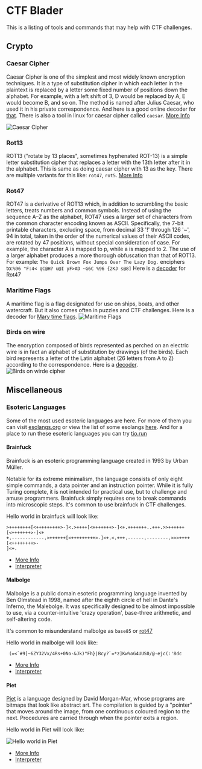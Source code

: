 # CTF Blader

This is a listing of tools and commands that may help with CTF challenges.


## Crypto

### Caesar Cipher

Caesar Cipher is one of the simplest and most widely known encryption techniques. It is a type of substitution cipher in which each letter in the plaintext is replaced by a letter some fixed number of positions down the alphabet. For example, with a left shift of 3, D would be replaced by A, E would become B, and so on. The method is named after Julius Caesar, who used it in his private correspondence. And here is a good online decoder for [that](https://www.dcode.fr/caesar-cipher). There is also a tool in linux for caesar cipher called `caesar`.
[More Info](https://en.wikipedia.org/wiki/Caesar_cipher)

![Caesar Cipher](https://upload.wikimedia.org/wikipedia/commons/thumb/4/4a/Caesar_cipher_left_shift_of_3.svg/1280px-Caesar_cipher_left_shift_of_3.svg.png "Caesar Cipher")

### Rot13

ROT13 ("rotate by 13 places", sometimes hyphenated ROT-13) is a simple letter substitution cipher that replaces a letter with the 13th letter after it in the alphabet. This is same as doing caesar cipher with 13 as the key. There are multiple variants for this like: `rot47`, `rot5`. 
[More Info](https://en.wikipedia.org/wiki/ROT13)

### Rot47

ROT47 is a derivative of ROT13 which, in addition to scrambling the basic letters, treats numbers and common symbols. Instead of using the sequence A–Z as the alphabet, ROT47 uses a larger set of characters from the common character encoding known as ASCII. Specifically, the 7-bit printable characters, excluding space, from decimal 33 '!' through 126 '~', 94 in total, taken in the order of the numerical values of their ASCII codes, are rotated by 47 positions, without special consideration of case. For example, the character A is mapped to p, while a is mapped to 2. The use of a larger alphabet produces a more thorough obfuscation than that of ROT13.
For example: `The Quick Brown Fox Jumps Over The Lazy Dog.` enciphers to:`%96 "F:4< qC@H? u@I yF>AD ~G6C %96 {2KJ s@8]`
Here is a [decoder](https://www.dcode.fr/rot-47-cipher) for Rot47

### Maritime Flags

A maritime flag is a flag designated for use on ships, boats, and other watercraft. But it also comes often in puzzles and CTF challenges. Here is a decoder for [Mary time flags](https://www.dcode.fr/maritime-signals-code).
![Maritime Flags](https://i.stack.imgur.com/N0IZi.png "Maritime Flags")

### Birds on wire

The encryption composed of birds represented as perched on an electric wire is in fact an alphabet of substitution by drawings (of the birds). Each bird represents a letter of the Latin alphabet (26 letters from A to Z) according to the correspondence. Here is a [decoder](https://www.dcode.fr/birds-on-a-wire-cipher).
![Birds on wirde cipher](https://www.geocachingtoolbox.com/pages/codeTables/birdsOnAWire.png "Birds on wire")

## Miscellaneous

### Esoteric Languages

Some of the most used esoteric languages are here. For more of them you can visit [esolangs.org](https://esolangs.org/) or view the list of some esolangs [here](https://en.wikipedia.org/wiki/Esoteric_programming_language). And for a place to run these esoteric languages you can try [tio.run](https://tio.run/)

#### Brainfuck

Brainfuck is an esoteric programming language created in 1993 by Urban Müller.

Notable for its extreme minimalism, the language consists of only eight simple commands, a data pointer and an instruction pointer. While it is fully Turing complete, it is not intended for practical use, but to challenge and amuse programmers. Brainfuck simply requires one to break commands into microscopic steps. It's common to use brainfuck in CTF challenges.

Hello world in brainfuck will look like:
```brainf
>++++++++[<+++++++++>-]<.>++++[<+++++++>-]<+.+++++++..+++.>>++++++[<+++++++>-]<+
+.------------.>++++++[<+++++++++>-]<+.<.+++.------.--------.>>>++++[<++++++++>-
]<+.
```

* [More Info](https://en.wikipedia.org/wiki/Brainfuck)
* [Interpreter](https://tio.run/#brainfuck)

#### Malbolge

Malbolge is a public domain esoteric programming language invented by Ben Olmstead in 1998, named after the eighth circle of hell in Dante's Inferno, the Malebolge. It was specifically designed to be almost impossible to use, via a counter-intuitive 'crazy operation', base-three arithmetic, and self-altering code.

It's common to misunderstand malbolge as `base85` or [rot47](#rot47)

Hello world in malbolge will look like:
```malbolge
 (=<`#9]~6ZY32Vx/4Rs+0No-&Jk)"Fh}|Bcy?`=*z]Kw%oG4UUS0/@-ejc(:'8dc
```

* [More Info](https://en.wikipedia.org/wiki/Malbolge)
* [Interpreter](https://malbolge.doleczek.pl/)

#### Piet

[Piet](https://www.dangermouse.net/esoteric/piet.html) is a language designed by David Morgan-Mar, whose programs are bitmaps that look like abstract art. The compilation is guided by a "pointer" that moves around the image, from one continuous coloured region to the next. Procedures are carried through when the pointer exits a region.

Hello world in Piet will look like:

![Hello world in Piet](https://esolangs.org/w/images/6/63/Piet_Hello_World.gif "Hello world in Piet")

* [More Info](https://esolangs.org/wiki/Piet)
* [Interpreter](https://www.bertnase.de/npiet/npiet-execute.php)


